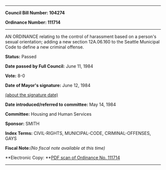 

********

**Council Bill Number: 104274**
   
**Ordinance Number: 111714**
********

 AN ORDINANCE relating to the control of harassment based on a person's sexual orientation; adding a new section 12A.06.160 to the Seattle Municipal Code to define a new criminal offense.

**Status:** Passed
   
**Date passed by Full Council:** June 11, 1984
   
**Vote:** 8-0
   
**Date of Mayor's signature:** June 12, 1984
   
[(about the signature date)](/~public/approvaldate.htm)
   
   
   
**Date introduced/referred to committee:** May 14, 1984
   
**Committee:** Housing and Human Services
   
**Sponsor:** SMITH
   
   
**Index Terms:** CIVIL-RIGHTS, MUNICIPAL-CODE, CRIMINAL-OFFENSES, GAYS

**Fiscal Note:**_(No fiscal note available at this time)_

**Electronic Copy: **[PDF scan of Ordinance No. 111714](/~archives/Ordinances/Ord_111714.pdf)

********

